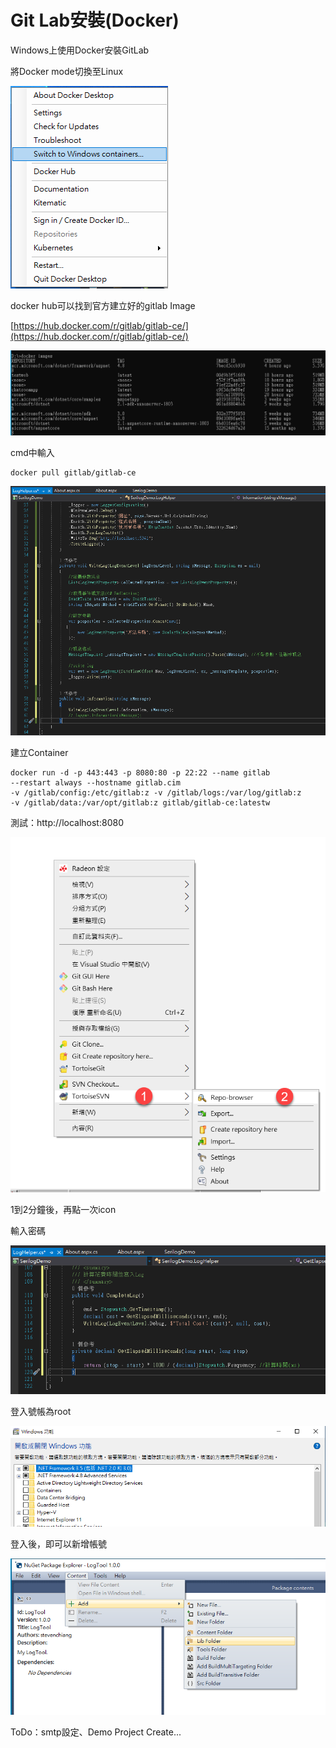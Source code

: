 # Git Lab安裝\(Docker\)

Windows上使用Docker安裝GitLab

將Docker mode切換至Linux

![](../../.gitbook/assets/image%20%283%29.png)

docker hub可以找到官方建立好的gitlab Image

[https://hub.docker.com/r/gitlab/gitlab-ce/](https://hub.docker.com/r/gitlab/gitlab-ce/)

![](../../.gitbook/assets/image%20%2867%29.png)

cmd中輸入

```text
docker pull gitlab/gitlab-ce
```

![](../../.gitbook/assets/image%20%28231%29.png)

建立Container

```text
docker run -d -p 443:443 -p 8080:80 -p 22:22 --name gitlab 
--restart always --hostname gitlab.cim 
-v /gitlab/config:/etc/gitlab:z -v /gitlab/logs:/var/log/gitlab:z 
-v /gitlab/data:/var/opt/gitlab:z gitlab/gitlab-ce:latestw
```

測試：http://localhost:8080

![](../../.gitbook/assets/image%20%28226%29.png)

1到2分鐘後，再點一次icon

輸入密碼

![](../../.gitbook/assets/image%20%28277%29.png)

登入號帳為root

![](../../.gitbook/assets/image%20%28132%29.png)

登入後，即可以新增帳號



![](../../.gitbook/assets/image%20%289%29.png)

ToDo：smtp設定、Demo Project Create...

